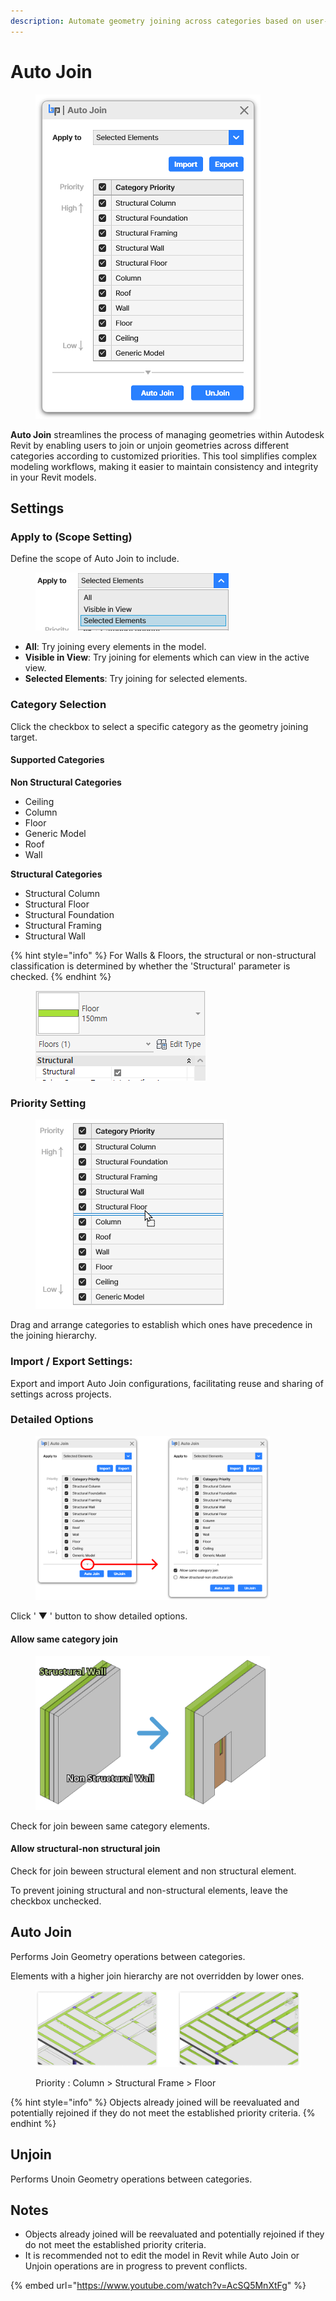 ```yaml
---
description: Automate geometry joining across categories based on user-defined priorities.
---
```


# Auto Join

<figure><img src="../.gitbook/assets/image (26).png" alt="" width="360"><figcaption></figcaption></figure>

**Auto Join** streamlines the process of managing geometries within Autodesk Revit by enabling users to join or unjoin geometries across different categories according to customized priorities. This tool simplifies complex modeling workflows, making it easier to maintain consistency and integrity in your Revit models.



## Settings

### **Apply to** (Scope Setting)

Define the scope of Auto Join to include.

<figure><img src="../.gitbook/assets/image (17).png" alt=""><figcaption></figcaption></figure>

* **All**: Try joining every elements in the model.
* **Visible in View**: Try joining for elements which can view in the active view.
* **Selected Elements**: Try joining for selected elements.



### Category Selection

Click the checkbox to select a specific category as the geometry joining target.

#### Supported Categories

**Non Structural Categories**

* Ceiling
* Column
* Floor
* Generic Model
* Roof
* Wall

**Structural Categories**

* Structural Column
* Structural Floor
* Structural Foundation
* Structural Framing
* Structural Wall

{% hint style="info" %}
For Walls & Floors, the structural or non-structural classification is determined by whether the 'Structural' parameter is checked.
{% endhint %}

<figure><img src="../.gitbook/assets/image (25).png" alt=""><figcaption></figcaption></figure>



### **Priority Setting**

<figure><img src="../.gitbook/assets/image (21).png" alt=""><figcaption></figcaption></figure>

Drag and arrange categories to establish which ones have precedence in the joining hierarchy.



### **Import / Export Settings:**&#x20;

Export and import Auto Join configurations, facilitating reuse and sharing of settings across projects.



### Detailed Options

<figure><img src="../.gitbook/assets/image (20).png" alt="" width="375"><figcaption></figcaption></figure>

Click ' ▼ ' button to show detailed options.

#### Allow same category join

<figure><img src="../.gitbook/assets/image (23).png" alt="" width="375"><figcaption></figcaption></figure>

Check for join beween same category elements.

#### Allow structural-non structural join

Check for join beween structural element and non structural element.

To prevent joining structural and non-structural elements, leave the checkbox unchecked.



## Auto Join

Performs Join Geometry operations between categories.

Elements with a higher join hierarchy are not overridden by lower ones.

<figure><img src="../.gitbook/assets/image (24).png" alt=""><figcaption><p>Priority : Column > Structural Frame > Floor</p></figcaption></figure>

{% hint style="info" %}
Objects already joined will be reevaluated and potentially rejoined if they do not meet the established priority criteria.
{% endhint %}



## Unjoin

Performs Unoin Geometry operations between categories.



## Notes

* Objects already joined will be reevaluated and potentially rejoined if they do not meet the established priority criteria.
* It is recommended not to edit the model in Revit while Auto Join or Unjoin operations are in progress to prevent conflicts.

{% embed url="https://www.youtube.com/watch?v=AcSQ5MnXtFg" %}
